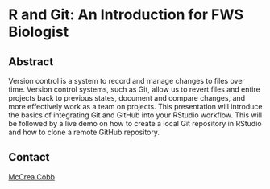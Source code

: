 # R and Git: An Introduction for FWS Biologist

## Abstract

Version control is a system to record and manage changes to files over time. Version control systems, such as Git, allow us to revert files and entire projects back to previous states, document and compare changes, and more effectively work as a team on projects. This presentation will introduce the basics of integrating Git and GitHub into your RStudio workflow. This will be followed by a live demo on how to create a local Git repository in RStudio and how to clone a remote GitHub repository.

## Contact

[McCrea Cobb](mailto:mccrea_cobb@fws.gov)
